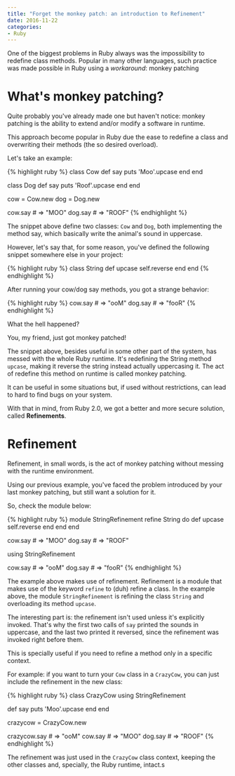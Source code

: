 ```yaml
---
title: "Forget the monkey patch: an introduction to Refinement"
date: 2016-11-22
categories:
- Ruby
---
```

One of the biggest problems in Ruby always was the impossibility to redefine class methods. Popular in many other languages, such practice was made possible in Ruby using a <i>workaround</i>: monkey patching

# What's monkey patching?

Quite probably you've already made one but haven't notice: monkey patching is the ability to extend and/or modify a software in runtime.

This approach become popular in Ruby due the ease to redefine a class and overwriting their methods (the so desired overload).

Let's take an example:

{% highlight ruby %}
class Cow
  def say
    puts 'Moo'.upcase
  end
end

class Dog
  def say
    puts 'Roof'.upcase
  end
end

cow = Cow.new
dog = Dog.new

cow.say # => "MOO"
dog.say # => "ROOF"
{% endhighlight %}

The snippet above define two classes: `Cow` and `Dog`, both implementing the method say, which basically write the animal's sound in uppercase.

However, let's say that, for some reason, you've defined the following snippet somewhere else in your project:

{% highlight ruby %}
class String
  def upcase
    self.reverse
  end
end
{% endhighlight %}

After running your cow/dog say methods, you got a strange behavior:

{% highlight ruby %}
cow.say # => "ooM"
dog.say # => "fooR"
{% endhighlight %}

What the hell happened?

You, my friend, just got monkey patched!

The snippet above, besides useful in some other part of the system, has messed with the whole Ruby runtime.
It's redefining the String method `upcase`, making it reverse the string instead actually uppercasing it.
The act of redefine this method on runtime is called monkey patching.

It can be useful in some situations but, if used without restrictions, can lead to hard to find bugs on your system.

With that in mind, from Ruby 2.0, we got a better and more secure solution, called **Refinements**.

# Refinement

Refinement, in small words, is the act of monkey patching without messing with the runtime environment.

Using our previous example, you've faced the problem introduced by your last monkey patching, but still want a solution for it.

So, check the module below:

{% highlight ruby %}
module StringRefinement
  refine String do
    def upcase
      self.reverse
    end
  end
end

cow.say # => "MOO"
dog.say # => "ROOF"

using StringRefinement

cow.say # => "ooM"
dog.say # => "fooR"
{% endhighlight %}

The example above makes use of refinement.
Refinement is a module that makes use of the keyword `refine` to (duh) refine a class.
In the example above, the module `StringRefinement` is refining the class `String` and overloading its method `upcase`.

The interesting part is: the refinement isn't used unless it's explicitly invoked. That's why the first two calls of `say` printed the sounds in uppercase, and the last two printed it reversed, since the refinement was invoked right before them.

This is specially useful if you need to refine a method only in a specific context.

For example: if you want to turn your `Cow` class in a `CrazyCow`, you can just include the refinement in the new class:

{% highlight ruby %}
class CrazyCow
  using StringRefinement

  def say
    puts 'Moo'.upcase
  end
end

crazycow = CrazyCow.new

crazycow.say # => "ooM"
cow.say # => "MOO"
dog.say # => "ROOF"
{% endhighlight %}

The refinement was just used in the `CrazyCow` class context, keeping the other classes and, specially, the Ruby runtime, intact.s
